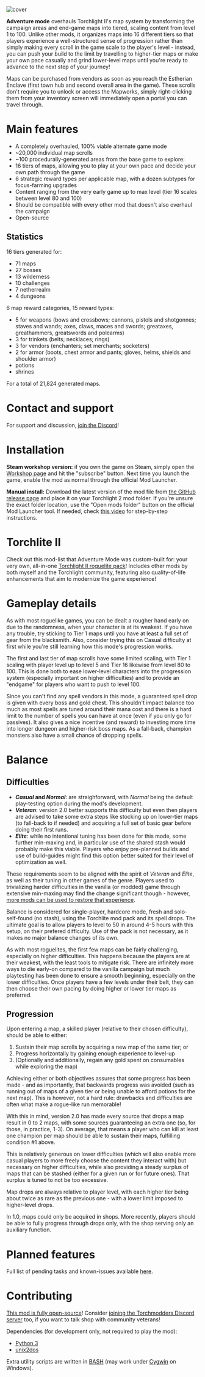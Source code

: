 ![cover](cover.webp)

**Adventure mode** overhauls Torchlight II's map system by transforming the campaign areas and end-game maps into tiered, scaling content from level 1 to 100. Unlike other mods, it organizes maps into 16 different tiers so that players experience a well-structured sense of progression rather than simply making every scroll in the game scale to the player's level - instead, you can push your build to the limit by travelling to higher-tier maps or make your own pace casually and grind lower-level maps until you're ready to advance to the next step of your journey!

Maps can be purchased from vendors as soon as you reach the Estherian Enclave (first town hub and second overall area in the game). These scrolls don't require you to unlock or access the Mapworks, simply right-clicking them from your inventory screen will immediately open a portal you can travel through.

# Main features

* A completely overhauled, 100% viable alternate game mode
* ~20,000 individual map scrolls
* ~100 procedurally-generated areas from the base game to explore:
* 16 tiers of maps, allowing you to play at your own pace and decide your own path through the game
* 6 strategic reward types per applicable map, with a dozen subtypes for focus-farming upgrades
* Content ranging from the very early game up to max level (tier 16 scales between level 80 and 100)
* Should be compatible with every other mod that doesn't also overhaul the campaign
* Open-source

## Statistics

16 tiers generated for:
- 71 maps
- 27 bosses
- 13 wilderness
- 10 challenges
- 7 netherrealm
- 4 dungeons

6 map reward categories, 15 reward types:
- 5 for weapons (bows and crossbows; cannons, pistols and shotgonnes; staves and wands; axes, claws, maces and swords; greataxes, greathammers, greatswords and polearms)
- 3 for trinkets (belts; necklaces; rings)
- 3 for vendors (enchanters; set merchants; socketers)
- 2 for armor (boots, chest armor and pants; gloves, helms, shields and shoulder armor)
- potions
- shrines

For a total of 21,824 generated maps.

# Contact and support

For support and discussion, [join the Discord](https://discord.gg/5sXXcwPCSP)!

# Installation

**Steam workshop version:** if you own the game on Steam, simply open the [Workshop page](https://steamcommunity.com/sharedfiles/filedetails/?id=2553033153) and hit the "subscribe" button. Next time you launch the game, enable the mod as normal through the official Mod Launcher.

**Manual install:** Download the latest version of the mod file from [the GitHub release page](https://github.com/tukkek/torchlight2-AdventureMode/releases) and place it on your Torchlight 2 mod folder. If you're unsure the exact folder location, use the "Open mods folder" button on the official Mod Launcher tool. If needed, check [this video](https://www.youtube.com/watch?v=e5KeocjLUiA) for step-by-step instructions.

# Torchlite II

Check out this mod-list that Adventure Mode was custom-built for: your very own, all-in-one [Torchlight II roguelite pack](https://steamcommunity.com/sharedfiles/filedetails/?id=2553012355)! Includes other mods by both myself and the Torchlight community, featuring also quality-of-life enhancements that aim to modernize the game experience!

# Gameplay details

As with most roguelike games, you can be dealt a rougher hand early on due to the randomness, when your character is at its weakest. If you have any trouble, try sticking to Tier 1 maps until you have at least a full set of gear from the blacksmith. Also, consider trying this on Casual difficulty at first while you're still learning how this mode's progression works.

The first and last tier of map scrolls have some limited scaling, with Tier 1 scaling with player level up to level 5 and Tier 16 likewise from level 80 to 100. This is done both to ease lower-level characters into the progression system (especially important on higher difficulties) and to provide an "endgame" for players who want to push to level 100.

Since you can't find any spell vendors in this mode, a guaranteed spell drop is given with every boss and gold chest. This shouldn't impact balance too much as most spells are tuned around their mana cost and there is a hard limit to the number of spells you can have at once (even if you only go for passives). It also gives a nice incentive (and reward) to investing more time into longer dungeon and higher-risk boss maps. As a fall-back, champion monsters also have a small chance of dropping spells.

# Balance

## Difficulties

* **_Casual_ and _Normal_**: are straighforward, with _Normal_ being the default play-testing option during the mod's development.
*  **_Veteran_**: version 2.0 better supports this difficulty but even then players are advised to take some extra steps like stocking up on lower-tier maps (to fall-back to if needed) and acquiring a full set of basic gear before doing their first runs.
*  **_Elite_**: while no intentional tuning has been done for this mode, some further min-maxing and, in particular use of the shared stash would probably make this viable. Players who enjoy pre-planned builds and use of build-guides might find this option better suited for their level of optimization as well.

These requirements seem to be aligned with the spirit of _Veteran_ and _Elite_, as well as their tuning in other games of the genre. Players used to trivializing harder difficulties in the vanilla (or modded) game through extensive min-maxing may find the change significant though - however, [more mods can be used to restore that experience](https://steamcommunity.com/workshop/filedetails/discussion/2553033153/3827541651925946169/).

Balance is considered for single-player, hardcore mode, fresh and solo-self-found (no stash), using the Torchlite mod pack and its spell drops. The ultimate goal is to allow players to level to 50 in around 4-5 hours with this setup, on their prefered difficulty. Use of the pack is not necessary, as it makes no major balance changes of its own.

As with most roguelites, the first few maps can be fairly challenging, especially on higher difficulties. This happens because the players are at their weakest, with the least tools to mitigate risk. There are infinitely more ways to die early-on compared to the vanilla campaign but much playtesting has been done to ensure a smooth beginning, especially on the lower difficulties. Once players have a few levels under their belt, they can then choose their own pacing by doing higher or lower tier maps as preferred.

## Progression

Upon entering a map, a skilled player (relative to their chosen difficulty), should be able to either:

1. Sustain their map scrolls by acquiring a new map of the same tier; or
2. Progress horizontally by gaining enough experience to level-up
3. (Optionally and additionally, regain any gold spent on consumables while exploring the map)

Achieving either or both objectives assures that some progress has been made - and as importantly, that backwards progress was avoided (such as running out of maps of a given tier or being unable to afford potions for the next map). This is however, not a hard rule: drawbacks and difficulties are often what make a rogue-like run memorable!

With this in mind, version 2.0 has made every source that drops a map result in 0 to 2 maps, with some sources guaranteeing an extra one (so, for those, in practice, 1-3). On average, that means a player who can kill at least one champion per map should be able to sustain their maps, fulfilling condition #1 above.

This is relatively generous on lower difficulties (which will also enable more casual players to more freely choose the content they interact with) but necessary on higher difficulties, while also providing a steady surplus of maps that can be stashed (either for a given run or for future ones). That surplus is tuned to not be too excessive.

Map drops are always relative to player level, with each higher tier being about twice as rare as the previous one - with a lower limit imposed to higher-level drops.

In 1.0, maps could only be acquired in shops. More recently, players should be able to fully progress through drops only, with the shop serving only an auxiliary function.

# Planned features

Full list of pending tasks and known-issues available [here](https://github.com/tukkek/torchlight2-AdventureMode/issues).

# Contributing

[This mod is fully open-source](https://github.com/tukkek/torchlight2-AdventureMode)! Consider [joining the Torchmodders Discord server](http://torchmodders.com/torchmodders-discord/) too, if you want to talk shop with community veterans!

Dependencies (for development only, not required to play the mod):

* [Python 3](https://www.python.org/downloads/)
* [unix2dos](http://dos2unix.sourceforge.net/)

Extra utility scripts are written in [BASH](https://www.gnu.org/software/bash/) (may work under [Cygwin](https://www.cygwin.com/) on Windows).
